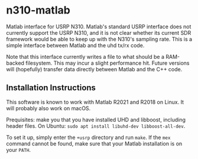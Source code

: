 # n310-matlab
Matlab interface for USRP N310.  Matlab's standard USRP interface does not currently support the USRP N310, and it is not clear whether its current SDR framework would be able to keep up with the N310's sampling rate.  This is a simple interface between Matlab and the uhd tx/rx code.

Note that this interface currently writes a file to what should be a RAM-backed filesystem.  This may incur a slight performance hit.  Future versions will (hopefully) transfer data directly between Matlab and the C++ code.


## Installation Instructions

This software is known to work with Matlab R2021 and R2018 on Linux.  It will probably also work on macOS.

Prequisites: make you that you have installed UHD and libboost, including header files.  On Ubuntu: `sudo apt install libuhd-dev libboost-all-dev`.

To set it up, simply enter the `+usrp` directory and run `make`.  If the `mex` command cannot be found, make sure that your Matlab installation is on your `PATH`.
